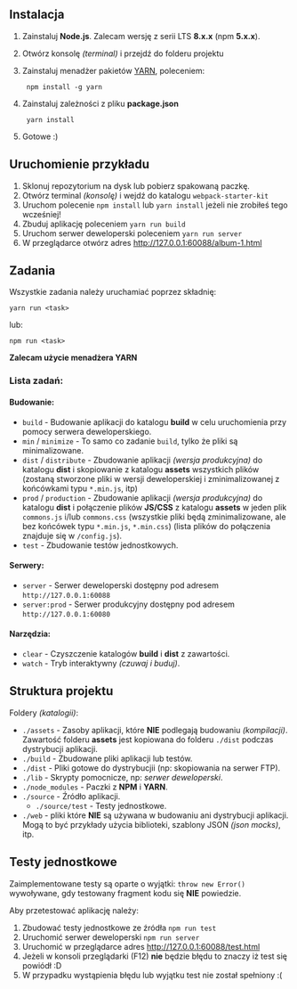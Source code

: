 

## Instalacja

1. Zainstaluj **Node.js**. Zalecam wersję z serii LTS **8.x.x** (npm **5.x.x**).
2. Otwórz konsolę _(terminal)_ i przejdź do folderu projektu
3. Zainstaluj menadżer pakietów [YARN](https://yarnpkg.com), poleceniem:

        npm install -g yarn

4. Zainstaluj zależności z pliku **package.json**

        yarn install

5. Gotowe :)


## Uruchomienie przykładu

 1. Sklonuj repozytorium na dysk lub pobierz spakowaną paczkę.
 2. Otwórz terminal *(konsolę)* i wejdź do katalogu `webpack-starter-kit`
 3. Uruchom polecenie `npm install` lub `yarn install` jeżeli nie zrobiłeś tego wcześniej!
 4. Zbuduj aplikację poleceniem `yarn run build`
 5. Uruchom serwer deweloperski poleceniem `yarn run server`
 6. W przeglądarce otwórz adres http://127.0.0.1:60088/album-1.html


## Zadania

Wszystkie zadania należy uruchamiać poprzez składnię:

```
yarn run <task>
```
lub:
```
npm run <task>
```

**Zalecam użycie menadżera YARN**

### Lista zadań:

#### Budowanie:
- `build` - Budowanie aplikacji do katalogu **build** w celu uruchomienia przy pomocy serwera deweloperskiego.
- `min` / `minimize` - To samo co zadanie `build`, tylko że pliki są minimalizowane.
- `dist` / `distribute` - Zbudowanie aplikacji *(wersja produkcyjna)* do katalogu **dist** i skopiowanie z katalogu **assets** wszystkich plików (zostaną stworzone pliki w wersji deweloperskiej i zminimalizowanej z końcówkami typu `*.min.js`, itp)
- `prod` / `production` - Zbudowanie aplikacji *(wersja produkcyjna)* do katalogu **dist** i połączenie plików **JS/CSS** z katalogu **assets** w jeden plik `commons.js` i/lub `commons.css` (wszystkie pliki będą zminimalizowane, ale bez końcówek typu `*.min.js`, `*.min.css`) (lista plików do połączenia znajduje się w `/config.js`).
- `test` - Zbudowanie testów jednostkowych.

#### Serwery:
- `server` - Serwer deweloperski dostępny pod adresem `http://127.0.0.1:60088`
- `server:prod` - Serwer produkcyjny dostępny pod adresem `http://127.0.0.1:60080`

#### Narzędzia:
- `clear` - Czyszczenie katalogów  **build** i **dist** z zawartości.
- `watch` - Tryb interaktywny _(czuwaj i buduj)_.


## Struktura projektu

Foldery _(katalogii)_:

- `./assets` - Zasoby aplikacji, które **NIE** podlegają budowaniu _(kompilacji)_. Zawartość folderu **assets** jest kopiowana do folderu `./dist` podczas dystrybucji aplikacji.
- `./build` - Zbudowane pliki aplikacji lub testów.
- `./dist` - Pliki gotowe do dystrybucjii (np: skopiowania na serwer FTP).
- `./lib` - Skrypty pomocnicze, np: _serwer deweloperski_.
- `./node_modules` - Paczki z **NPM** i **YARN**.
- `./source` - Źródło aplikacji.
	- `./source/test` - Testy jednostkowe.
- `./web` - pliki które **NIE** są używana w budowaniu ani dystrybucji aplikacji. Mogą to być przykłady użycia biblioteki, szablony JSON _(json mocks)_, itp.


## Testy jednostkowe

Zaimplementowane testy są oparte o wyjątki: `throw new Error()` wywoływane, gdy testowany fragment kodu się **NIE** powiedzie. 

Aby przetestować aplikację należy: 

 1. Zbudować testy jednostkowe ze źródła `npm run test`
 2. Uruchomić serwer deweloperski `npm run server`
 3. Uruchomić w przeglądarce adres http://127.0.0.1:60088/test.html
 4. Jeżeli w konsoli przeglądarki (F12) **nie** będzie błędu to znaczy iż test się powiódł :D
 5. W przypadku wystąpienia błędu lub wyjątku test nie został spełniony :(
